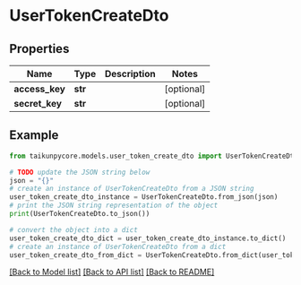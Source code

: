 # UserTokenCreateDto


## Properties

Name | Type | Description | Notes
------------ | ------------- | ------------- | -------------
**access_key** | **str** |  | [optional] 
**secret_key** | **str** |  | [optional] 

## Example

```python
from taikunpycore.models.user_token_create_dto import UserTokenCreateDto

# TODO update the JSON string below
json = "{}"
# create an instance of UserTokenCreateDto from a JSON string
user_token_create_dto_instance = UserTokenCreateDto.from_json(json)
# print the JSON string representation of the object
print(UserTokenCreateDto.to_json())

# convert the object into a dict
user_token_create_dto_dict = user_token_create_dto_instance.to_dict()
# create an instance of UserTokenCreateDto from a dict
user_token_create_dto_from_dict = UserTokenCreateDto.from_dict(user_token_create_dto_dict)
```
[[Back to Model list]](../README.md#documentation-for-models) [[Back to API list]](../README.md#documentation-for-api-endpoints) [[Back to README]](../README.md)


